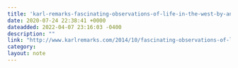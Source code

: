 ```yaml
---
title: 'karl-remarks-fascinating-observations-of-life-in-the-west-by-an-iraqi-anthropologist'
date: 2020-07-24 22:38:41 +0000
dateadded: 2022-04-07 23:16:03 -0400
description: ""
link: "http://www.karlremarks.com/2014/10/fascinating-observations-of-life-in.html"
category:
layout: note
---
```


